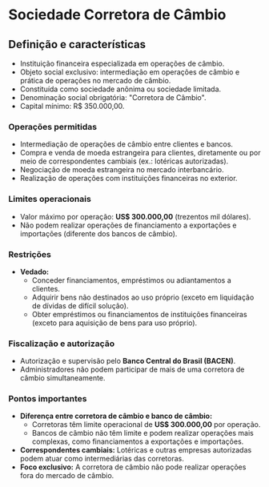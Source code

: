 # Sociedade Corretora de Câmbio

## Definição e características
- Instituição financeira especializada em operações de câmbio.
- Objeto social exclusivo: intermediação em operações de câmbio e prática de operações no mercado de câmbio.
- Constituída como sociedade anônima ou sociedade limitada.
- Denominação social obrigatória: "Corretora de Câmbio".
- Capital mínimo: R$ 350.000,00.

### Operações permitidas
- Intermediação de operações de câmbio entre clientes e bancos.
- Compra e venda de moeda estrangeira para clientes, diretamente ou por meio de correspondentes cambiais (ex.: lotéricas autorizadas).
- Negociação de moeda estrangeira no mercado interbancário.
- Realização de operações com instituições financeiras no exterior.

### Limites operacionais
- Valor máximo por operação: **US$ 300.000,00** (trezentos mil dólares).
- Não podem realizar operações de financiamento a exportações e importações (diferente dos bancos de câmbio).

### Restrições
- **Vedado:**
  - Conceder financiamentos, empréstimos ou adiantamentos a clientes.
  - Adquirir bens não destinados ao uso próprio (exceto em liquidação de dívidas de difícil solução).
  - Obter empréstimos ou financiamentos de instituições financeiras (exceto para aquisição de bens para uso próprio).

### Fiscalização e autorização
- Autorização e supervisão pelo **Banco Central do Brasil (BACEN)**.
- Administradores não podem participar de mais de uma corretora de câmbio simultaneamente.

### Pontos importantes
- **Diferença entre corretora de câmbio e banco de câmbio:**
  - Corretoras têm limite operacional de **US$ 300.000,00** por operação.
  - Bancos de câmbio não têm limite e podem realizar operações mais complexas, como financiamentos a exportações e importações.
- **Correspondentes cambiais:** Lotéricas e outras empresas autorizadas podem atuar como intermediárias das corretoras.
- **Foco exclusivo:** A corretora de câmbio não pode realizar operações fora do mercado de câmbio.
